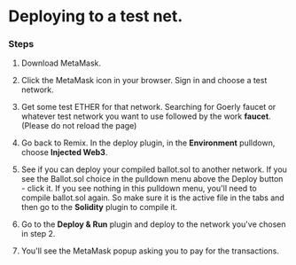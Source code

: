 # Deploying to a test net.

### Steps
1. Download MetaMask. 

2. Click the MetaMask icon in your browser. Sign in and choose a test network. 

3. Get some test ETHER for that network. Searching for Goerly faucet or whatever test network you want to use followed by the work **faucet**. (Please do not reload the page)

2. Go back to Remix. In the deploy plugin, in the **Environment** pulldown, choose **Injected Web3**.

3. See if you can deploy your compiled ballot.sol to another network. If you see the Ballot.sol choice in the pulldown menu above the Deploy button - click it.  If you see nothing in this pulldown menu, you'll need to compile ballot.sol again.  So make sure it is the active file in the tabs and then go to the **Solidity** plugin to compile it.  

4. Go to the **Deploy & Run** plugin and deploy to the network you've chosen in step 2.

5. You'll see the MetaMask popup asking you to pay for the transactions.

